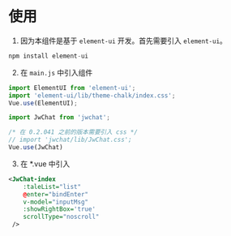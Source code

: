 # 使用

1. 因为本组件是基于 `element-ui` 开发。首先需要引入 `element-ui`。

```js
npm install element-ui
```

2. 在 `main.js` 中引入组件

``` js
import ElementUI from 'element-ui';
import 'element-ui/lib/theme-chalk/index.css';
Vue.use(ElementUI);

import JwChat from 'jwchat';

/* 在 0.2.041 之前的版本需要引入 css */
// import 'jwchat/lib/JwChat.css';
Vue.use(JwChat)
```

3. 在 *.vue 中引入
``` xml
<JwChat-index
    :taleList="list"
    @enter="bindEnter"
    v-model="inputMsg"
    :showRightBox='true'
    scrollType="noscroll"
 />
 ```